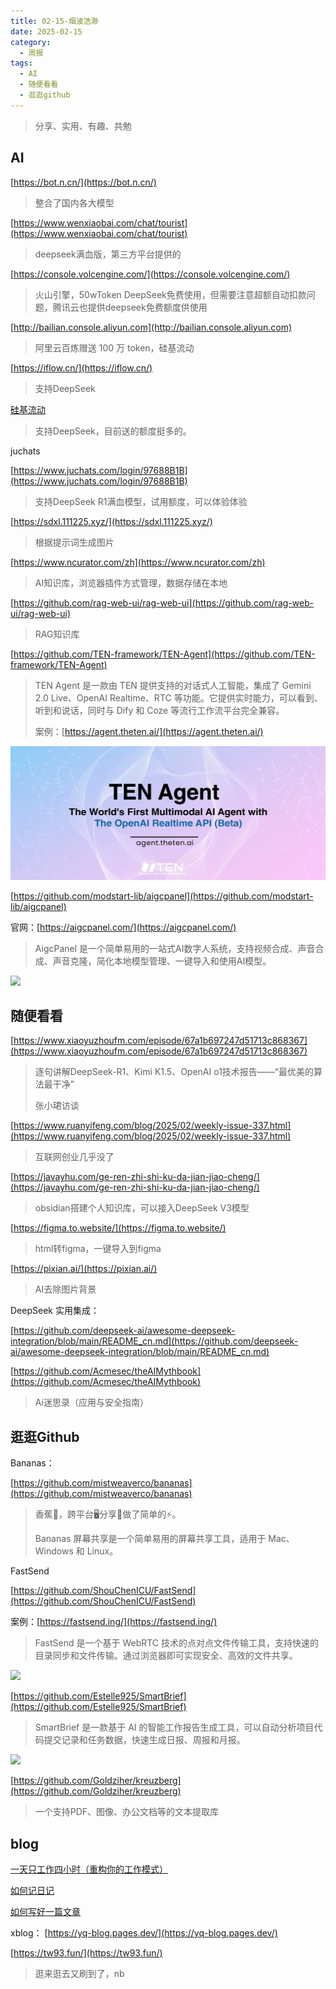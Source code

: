 ```yaml
---
title: 02-15-烟波浩渺
date: 2025-02-15
category:
  - 周报
tags:
  - AI
  - 随便看看
  - 逛逛github
---
```



> 分享、实用、有趣、共勉


## AI


[https://bot.n.cn/](https://bot.n.cn/)
>整合了国内各大模型


[https://www.wenxiaobai.com/chat/tourist](https://www.wenxiaobai.com/chat/tourist)
>deepseek满血版，第三方平台提供的


[https://console.volcengine.com/](https://console.volcengine.com/)
>火山引擎，50wToken DeepSeek免费使用，但需要注意超额自动扣款问题，腾讯云也提供deepseek免费额度供使用

[http://bailian.console.aliyun.com](http://bailian.console.aliyun.com)
>阿里云百炼赠送 100 万 token，硅基流动

[https://iflow.cn/](https://iflow.cn/)
>支持DeepSeek

[硅基流动](https://cloud.siliconflow.cn/i/3HBVYXS0)
>支持DeepSeek，目前送的额度挺多的。


juchats

[https://www.juchats.com/login/97688B1B](https://www.juchats.com/login/97688B1B)
>支持DeepSeek R1满血模型，试用额度，可以体验体验



[https://sdxl.111225.xyz/](https://sdxl.111225.xyz/)
>根据提示词生成图片


[https://www.ncurator.com/zh](https://www.ncurator.com/zh)
>AI知识库，浏览器插件方式管理，数据存储在本地




[https://github.com/rag-web-ui/rag-web-ui](https://github.com/rag-web-ui/rag-web-ui)
>RAG知识库


[https://github.com/TEN-framework/TEN-Agent](https://github.com/TEN-framework/TEN-Agent)
>TEN Agent 是一款由 TEN 提供支持的对话式人工智能，集成了 Gemini 2.0 Live、OpenAI Realtime、RTC 等功能。它提供实时能力，可以看到、听到和说话，同时与 Dify 和 Coze 等流行工作流平台完全兼容。
>
>案例：[https://agent.theten.ai/](https://agent.theten.ai/)

![](https://github.com/TEN-framework/docs/raw/main/assets/jpg/banner.jpg?raw=true)


[https://github.com/modstart-lib/aigcpanel](https://github.com/modstart-lib/aigcpanel)

官网：[https://aigcpanel.com/](https://aigcpanel.com/)

>AigcPanel 是一个简单易用的一站式AI数字人系统，支持视频合成、声音合成、声音克隆，简化本地模型管理、一键导入和使用AI模型。

![](https://github.com/modstart-lib/aigcpanel/raw/main/screenshots/cn/home.png)





## 随便看看

[https://www.xiaoyuzhoufm.com/episode/67a1b697247d51713c868367](https://www.xiaoyuzhoufm.com/episode/67a1b697247d51713c868367)
>逐句讲解DeepSeek-R1、Kimi K1.5、OpenAI o1技术报告——“最优美的算法最干净”
>
>张小珺访谈


[https://www.ruanyifeng.com/blog/2025/02/weekly-issue-337.html](https://www.ruanyifeng.com/blog/2025/02/weekly-issue-337.html)
>互联网创业几乎没了


[https://javayhu.com/ge-ren-zhi-shi-ku-da-jian-jiao-cheng/](https://javayhu.com/ge-ren-zhi-shi-ku-da-jian-jiao-cheng/)
>obsidian搭建个人知识库，可以接入DeepSeek V3模型


[https://figma.to.website/](https://figma.to.website/)
>html转figma，一键导入到figma

[https://pixian.ai/](https://pixian.ai/)
>AI去除图片背景


DeepSeek 实用集成：

[https://github.com/deepseek-ai/awesome-deepseek-integration/blob/main/README_cn.md](https://github.com/deepseek-ai/awesome-deepseek-integration/blob/main/README_cn.md)


[https://github.com/Acmesec/theAIMythbook](https://github.com/Acmesec/theAIMythbook)
>Ai迷思录（应用与安全指南）




## 逛逛Github

Bananas：

[https://github.com/mistweaverco/bananas](https://github.com/mistweaverco/bananas)
>香蕉🍌，跨平台🖥️分享📡做了简单的⚡。
>
>Bananas 屏幕共享是一个简单易用的屏幕共享工具，适用于 Mac、Windows 和 Linux。


FastSend

[https://github.com/ShouChenICU/FastSend](https://github.com/ShouChenICU/FastSend)

案例：[https://fastsend.ing/](https://fastsend.ing/)
>FastSend 是一个基于 WebRTC 技术的点对点文件传输工具，支持快速的目录同步和文件传输。通过浏览器即可实现安全、高效的文件共享。

![](https://github.com/ShouChenICU/FastSend/raw/main/public/ogImg.webp)



[https://github.com/Estelle925/SmartBrief](https://github.com/Estelle925/SmartBrief)
>SmartBrief 是一款基于 AI 的智能工作报告生成工具，可以自动分析项目代码提交记录和任务数据，快速生成日报、周报和月报。

![](https://camo.githubusercontent.com/166fddda92c0d291f40441feb465d9ad9057b228436e85672778a22e92771dd3/68747470733a2f2f63646e2e6e6c61726b2e636f6d2f79757175652f302f323032342f706e672f3636313138332f313733343630313530333130302d62643361336365612d356632632d343065332d383539372d3233356463613532393931332e706e67)


[https://github.com/Goldziher/kreuzberg](https://github.com/Goldziher/kreuzberg)
>一个支持PDF、图像、办公文档等的文本提取库



## blog


[一天只工作四小时（重构你的工作模式）](https://www.icebeer.top/%e4%b8%80%e5%a4%a9%e5%8f%aa%e5%b7%a5%e4%bd%9c%e5%9b%9b%e5%b0%8f%e6%97%b6%ef%bc%88%e9%87%8d%e6%9e%84%e4%bd%a0%e7%9a%84%e5%b7%a5%e4%bd%9c%e6%a8%a1%e5%bc%8f%ef%bc%89/)


[如何记日记](https://elizen.me/posts/2020/11/%E6%97%A5%E8%AE%B0%E5%8F%AF%E4%BB%A5%E6%80%8E%E4%B9%88%E8%AE%B0/)

[如何写好一篇文章]([https://elizen.me/posts/2024/03/how-to-write-a-good-essay/](https://elizen.me/posts/2024/03/how-to-write-a-good-essay/))

xblog：
[https://yq-blog.pages.dev/](https://yq-blog.pages.dev/)

[https://tw93.fun/](https://tw93.fun/)
>逛来逛去又刷到了，nb



